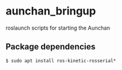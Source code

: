 # aunchan_bringup
roslaunch scripts for starting the Aunchan

## Package dependencies

```
$ sudo apt install ros-kinetic-rosserial*
```